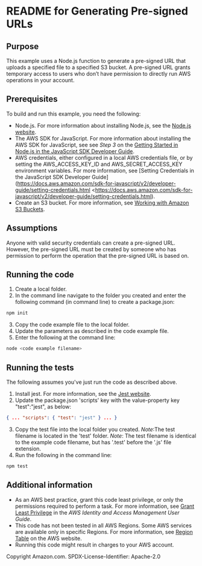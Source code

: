 # README for Generating Pre-signed URLs

## Purpose

This example uses a Node.js function to generate a pre-signed URL that uploads a specified file to a specified S3 bucket. A pre-signed URL grants temporary access to users who don’t have permission to directly run AWS operations in your account. 

## Prerequisites

To build and run this example, you need the following:
- Node.js. For more information about installing Node.js, see the [Node.js website](https://nodejs.org).
- The AWS SDK for JavaScript.  For more information about installing the AWS SDK for JavaScript, see see *Step 3* on the [Getting Started in Node.js in the JavaScript SDK Developer Guide](https://docs.aws.amazon.com/sdk-for-javascript/v2/developer-guide/getting-started-nodejs.html).
- AWS credentials, either configured in a local AWS credentials file, or by setting the AWS_ACCESS_KEY_ID and AWS_SECRET_ACCESS_KEY environment variables. For more information, see  [Setting Credentials in the JavaScript SDK Developer Guide](https://docs.aws.amazon.com/sdk-for-javascript/v2/developer-guide/setting-credentials.html <https://docs.aws.amazon.com/sdk-for-javascript/v2/developer-guide/setting-credentials.html).
- Create an S3 bucket. For more information, see [Working with Amazon S3 Buckets](https://docs.aws.amazon.com/AmazonS3/latest/dev/UsingBucket.html#create-bucket-intro).

## Assumptions
Anyone with valid security credentials can create a pre-signed URL. However, the pre-signed URL must be created by someone who has permission to perform the operation that the pre-signed URL is based on.

## Running the code
1. Create a local folder.
2. In the command line navigate to the folder you created and enter the following command (in command line) to create a package.json:
```javascript
npm init
```
3. Copy the code example file to the local folder. 
4. Update the parameters as described in the code example file.
5. Enter the following at the command line:
```javascript
node <code example filename>
```

## Running the tests
The following assumes you've just run the code as described above.

1. Install jest. For more information, see the [Jest website](https://jestjs.io/).
2. Update the package.json 'scripts' key with the value-property key "test":"jest", as below:
```json
{ ... "scripts": { "test": "jest" } ... }
```
3. Copy the test file into the local folder you created.
*Note*:The test filename is located in the 'test' folder. 
*Note*: The test filename is identical to the example code filename, but has '.test' before the '.js' file extension.
6. Run the following in the command line:
```javascript
npm test
```
    
## Additional information

- As an AWS best practice, grant this code least privilege, or only the 
  permissions required to perform a task. For more information, see [Grant Least Privilege](https://docs.aws.amazon.com/IAM/latest/UserGuide/best-practices.html#grant-least-privilege) in the *AWS Identity and Access Management User Guide*.
- This code has not been tested in all AWS Regions. Some AWS services are 
  available only in specific Regions. For more information, see [Region Table](https://aws.amazon.com/about-aws/global-infrastructure/regional-product-services/) on the AWS website. 
- Running this code might result in charges to your AWS account.


Copyright Amazon.com.
SPDX-License-Identifier: Apache-2.0



